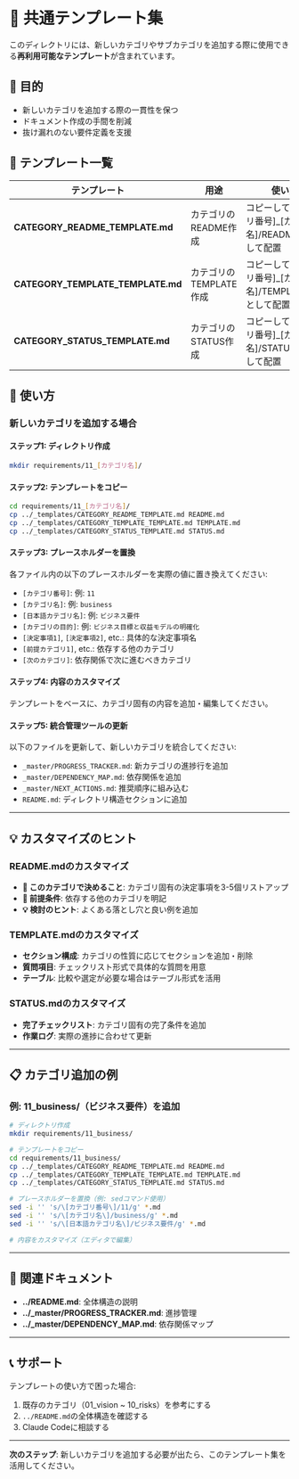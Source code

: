 # 📝 共通テンプレート集

このディレクトリには、新しいカテゴリやサブカテゴリを追加する際に使用できる**再利用可能なテンプレート**が含まれています。

## 🎯 目的

- 新しいカテゴリを追加する際の一貫性を保つ
- ドキュメント作成の手間を削減
- 抜け漏れのない要件定義を支援

## 📂 テンプレート一覧

| テンプレート | 用途 | 使い方 |
|------------|------|-------|
| **CATEGORY_README_TEMPLATE.md** | カテゴリのREADME作成 | コピーして[カテゴリ番号]_[カテゴリ名]/README.mdとして配置 |
| **CATEGORY_TEMPLATE_TEMPLATE.md** | カテゴリのTEMPLATE作成 | コピーして[カテゴリ番号]_[カテゴリ名]/TEMPLATE.mdとして配置 |
| **CATEGORY_STATUS_TEMPLATE.md** | カテゴリのSTATUS作成 | コピーして[カテゴリ番号]_[カテゴリ名]/STATUS.mdとして配置 |

## 🚀 使い方

### 新しいカテゴリを追加する場合

#### ステップ1: ディレクトリ作成
```bash
mkdir requirements/11_[カテゴリ名]/
```

#### ステップ2: テンプレートをコピー
```bash
cd requirements/11_[カテゴリ名]/
cp ../_templates/CATEGORY_README_TEMPLATE.md README.md
cp ../_templates/CATEGORY_TEMPLATE_TEMPLATE.md TEMPLATE.md
cp ../_templates/CATEGORY_STATUS_TEMPLATE.md STATUS.md
```

#### ステップ3: プレースホルダーを置換

各ファイル内の以下のプレースホルダーを実際の値に置き換えてください:

- `[カテゴリ番号]`: 例: `11`
- `[カテゴリ名]`: 例: `business`
- `[日本語カテゴリ名]`: 例: `ビジネス要件`
- `[カテゴリの目的]`: 例: `ビジネス目標と収益モデルの明確化`
- `[決定事項1]`, `[決定事項2]`, etc.: 具体的な決定事項名
- `[前提カテゴリ1]`, etc.: 依存する他のカテゴリ
- `[次のカテゴリ]`: 依存関係で次に進むべきカテゴリ

#### ステップ4: 内容のカスタマイズ

テンプレートをベースに、カテゴリ固有の内容を追加・編集してください。

#### ステップ5: 統合管理ツールの更新

以下のファイルを更新して、新しいカテゴリを統合してください:

- `_master/PROGRESS_TRACKER.md`: 新カテゴリの進捗行を追加
- `_master/DEPENDENCY_MAP.md`: 依存関係を追加
- `_master/NEXT_ACTIONS.md`: 推奨順序に組み込む
- `README.md`: ディレクトリ構造セクションに追加

---

## 💡 カスタマイズのヒント

### README.mdのカスタマイズ

- **🎯 このカテゴリで決めること**: カテゴリ固有の決定事項を3-5個リストアップ
- **📝 前提条件**: 依存する他のカテゴリを明記
- **💡 検討のヒント**: よくある落とし穴と良い例を追加

### TEMPLATE.mdのカスタマイズ

- **セクション構成**: カテゴリの性質に応じてセクションを追加・削除
- **質問項目**: チェックリスト形式で具体的な質問を用意
- **テーブル**: 比較や選定が必要な場合はテーブル形式を活用

### STATUS.mdのカスタマイズ

- **完了チェックリスト**: カテゴリ固有の完了条件を追加
- **作業ログ**: 実際の進捗に合わせて更新

---

## 📋 カテゴリ追加の例

### 例: 11_business/（ビジネス要件）を追加

```bash
# ディレクトリ作成
mkdir requirements/11_business/

# テンプレートをコピー
cd requirements/11_business/
cp ../_templates/CATEGORY_README_TEMPLATE.md README.md
cp ../_templates/CATEGORY_TEMPLATE_TEMPLATE.md TEMPLATE.md
cp ../_templates/CATEGORY_STATUS_TEMPLATE.md STATUS.md

# プレースホルダーを置換（例: sedコマンド使用）
sed -i '' 's/\[カテゴリ番号\]/11/g' *.md
sed -i '' 's/\[カテゴリ名\]/business/g' *.md
sed -i '' 's/\[日本語カテゴリ名\]/ビジネス要件/g' *.md

# 内容をカスタマイズ（エディタで編集）
```

---

## 🔗 関連ドキュメント

- **../README.md**: 全体構造の説明
- **../_master/PROGRESS_TRACKER.md**: 進捗管理
- **../_master/DEPENDENCY_MAP.md**: 依存関係マップ

---

## 📞 サポート

テンプレートの使い方で困った場合:

1. 既存のカテゴリ（01_vision ~ 10_risks）を参考にする
2. `../README.md`の全体構造を確認する
3. Claude Codeに相談する

---

**次のステップ**: 新しいカテゴリを追加する必要が出たら、このテンプレート集を活用してください。

